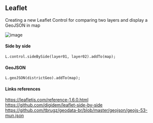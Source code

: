 ## Leaflet
Creating a new Leaflet Control for comparing two layers and display a GeoJSON in map

![image](https://github.com/monteiroluana/leaflet-side-by-side/blob/master/imgs/image.png)

#### Side by side
```
L.control.sideBySide(layer01, layer02).addTo(map);
```

#### GeoJSON
```
L.geoJSON(districtGeo).addTo(map);
```

#### Links references
https://leafletjs.com/reference-1.6.0.html  
https://github.com/digidem/leaflet-side-by-side  
https://github.com/tbrugz/geodata-br/blob/master/geojson/geojs-53-mun.json  
